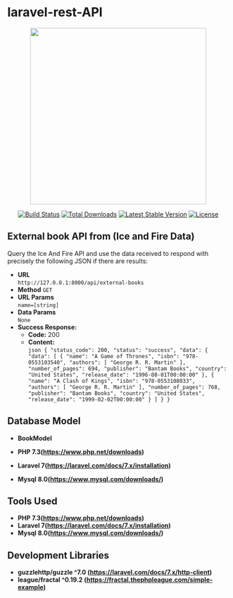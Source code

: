 # laravel-rest-API
<p align="center"><img src="https://res.cloudinary.com/dtfbvvkyp/image/upload/v1566331377/laravel-logolockup-cmyk-red.svg" width="400"></p>

<p align="center">
<a href="https://travis-ci.org/laravel/framework"><img src="https://travis-ci.org/laravel/framework.svg" alt="Build Status"></a>
<a href="https://packagist.org/packages/laravel/framework"><img src="https://poser.pugx.org/laravel/framework/d/total.svg" alt="Total Downloads"></a>
<a href="https://packagist.org/packages/laravel/framework"><img src="https://poser.pugx.org/laravel/framework/v/stable.svg" alt="Latest Stable Version"></a>
<a href="https://packagist.org/packages/laravel/framework"><img src="https://poser.pugx.org/laravel/framework/license.svg" alt="License"></a>
</p>

## External book API from (Ice and Fire Data)

Query the Ice And Fire API and use the data received to respond with precisely the following JSON if there are results:

* **URL** <br />
    `http://127.0.0.1:8000/api/external-books`
* **Method**
    `GET`
* **URL Params** <br />
    `name=[string]`
* **Data Params** <br />
    `None`
* **Success Response:**
    * **Code:** 200 <br />
    * **Content:** <br />
                ```json
                    {
                        "status_code": 200,
                        "status": "success",
                        "data": {
                            "data": [
                                {
                                    "name": "A Game of Thrones",
                                    "isbn": "978-0553103540",
                                    "authors": [
                                        "George R. R. Martin"
                                    ],
                                    "number_of_pages": 694,
                                    "publisher": "Bantam Books",
                                    "country": "United States",
                                    "release_date": "1996-08-01T00:00:00"
                                },
                                {
                                    "name": "A Clash of Kings",
                                    "isbn": "978-0553108033",
                                    "authors": [
                                        "George R. R. Martin"
                                    ],
                                    "number_of_pages": 768,
                                    "publisher": "Bantam Books",
                                    "country": "United States",
                                    "release_date": "1999-02-02T00:00:00"
                                }
                            ]
                        }
                    }
                ```
## Database Model
- **BookModel**

- **PHP 7.3(https://www.php.net/downloads)**
- **Laravel 7(https://laravel.com/docs/7.x/installation)**
- **Mysql 8.0(https://www.mysql.com/downloads/)**

## Tools Used

- **PHP 7.3(https://www.php.net/downloads)**
- **Laravel 7(https://laravel.com/docs/7.x/installation)**
- **Mysql 8.0(https://www.mysql.com/downloads/)**

## Development Libraries

- **guzzlehttp/guzzle ^7.0 (https://laravel.com/docs/7.x/http-client)**
- **league/fractal ^0.19.2 (https://fractal.thephpleague.com/simple-example)**

